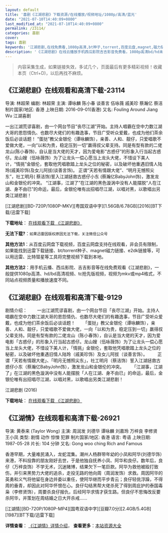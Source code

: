 ```yaml
---
layout: default
title: '喜剧《江湖悲剧》下载资源/在线播放/视频地址/1080p/高清/蓝光'
date: "2021-07-10T14:40:09+0800"
last_modified_at: "2021-07-10T14:40:09+0800"
permalink: /23114/
categories: 喜剧
cover:
tags: 喜剧
keywords: '江湖悲剧,在线免费看,1080p高清,bt种子,torrent,百度云盘,magnet,磁力链,迅雷下载资源'
description: '《江湖悲剧》在线云播放手机西瓜影院吉吉影音免费看，1080p高清bd/hd未删减完整版和tc抢先枪版，mkv/mp4格式，附带bt/torrent种子、magnet/磁力链、百度云盘、网盘资源迅雷下载链接'
---
```


>内容采集生成，如果链接失效，多试几个，页面最后有更多精彩视频！收藏本页（Ctrl+D)，以后再找不麻烦。


## 《江湖悲剧》在线观看和高清下载-23114

导演: 林超荣 编剧: 林超荣 主演: 谭咏麟 陈小春 谈善言 伍咏薇 戚美珍 蔡瀚亿 蔡洁 制片国家/地区: 香港 上映日期: 2016-09-01(香港) 又名: Fouling Around Jiang Wu 江湖喜剧

一出江湖荒谬喜剧，由一个网台节目“丧尽江湖”开始。主持人唱霸在空中力数江湖大哥的恩怨情仇、也数尽大佬们的有趣逸事，节目广受听众爱戴，也成为他们茶余饭后必谈话题！ “蛋挞”教父金银伦（谭咏麟饰），亲善、人和、靓仔，只爱唱歌不爱做大佬，一向“以和为贵，稳定压到一切”羸得叔父辈支持。同是有型有款的二佬龙山(陈小春饰)，自认是当大佬的天才，因为爱电影“古惑仔”的形象入行当起古惑仔。龙山嫂（伍咏薇饰）为了让龙头一偿心愿当上龙头大佬，不惜设下美人计，“情挑”金银伦，套取他凭唱歌踏上龙头之位的秘密，以及破坏他重遇旧情人陆玲(戚美珍饰)及女儿阿拔(谈善言饰)。 正谓“天若有情跟大佬”、“明月无憾照尖东”，社工明月( 蔡洁饰)誓入江湖拯救古惑仔小东 (蔡瀚亿BabyJohn饰)，激发龙山和金银伦的冲突。 “江湖事，江湖了”在江湖的黑色漩涡中没有人能摆脱“人在江湖、身不由已”的命运，最后，金银伦唯有出招唱尽江湖，以唱对黑，以歌唱出另类江湖悲剧！


[江湖悲剧][BD-720P/1080P-MKV][粤国双语中字][1.56GB/6.78GB][2016][BT下载/迅雷下载]

**下载地址**： [在线观看下载 《江湖悲剧》](https://www.btdx8.com/torrent/fouling_around_jiang_wu_2016.html) 


**无法下载?**：`如果迅雷因版权原因无法下载，关注微信公众号 `

**其他方法1**：从百度云网盘下载视频，百度云网盘支持在线观看，非会员有限制，如果能找到迅雷下载链接、bt/torrent种子、magnet磁力链接、e2dk链接等，可以用迅雷、比特彗星等工具将完整视频下载到本地。

**其他方法2**：用手机云播、西瓜影院、吉吉影音等在线免费观看《江湖悲剧》，一般提供1080p高清、hd/bd高清视频、tc抢先版视频，视频为mkv或mp4格式，不同站点视频质量和播放速度不同。


## 《江湖悲剧》在线观看和高清下载-9129

剧情介绍： 　　一出江湖荒谬喜剧，由一个网台节目「丧尽江湖」开始。主持人唱霸在空中力数江湖大哥的恩怨情仇、也数尽大佬们的有趣逸事，节目广受听众爱戴，也成为他们茶余饭后必谈话题！ 　　「蛋挞」教父金银伦（谭咏麟饰），亲善、人和、靓仔，只爱唱歌不爱做大佬，一向「以和为贵，稳定压到一切」羸得叔父辈支持。同是有型有款的二佬龙山（陈小春饰），自认是当大佬的天才，因为爱电影「古惑仔」的形象入行当起古惑仔。龙山嫂（伍咏薇饰）为了让龙头一偿心愿当上龙头大佬，不惜设下美人计，「情挑」金银伦，套取他凭唱歌踏上龙头之位的秘密，以及破坏他重遇旧情人陆玲（戚美珍饰）及女儿阿拔（谈善言饰）。 　　正谓「天若有情跟大佬」、「明月无憾照尖东」，社工明月（蔡洁饰）誓入江湖拯救古惑仔小东（蔡瀚亿BabyJohn饰），激发龙山和金银伦的冲突。 　　「江湖事，江湖了」在江湖的黑色漩涡中没有人能摆脱「人在江湖、身不由已」的命运，最后，金银伦唯有出招唱尽江湖，以唱对黑，以歌唱出另类江湖悲剧！


江湖悲剧 (2016)

**下载地址**： [在线观看下载 《江湖悲剧》](https://www.btbtdy.me/btdy/dy9901.html) 


## 《江湖情》在线观看和高清下载-26921

导演: 黄泰来 (Taylor Wong) 主演: 周润发 刘德华 谭咏麟 刘嘉玲 万梓良 李修贤 王小凤 类型: 剧情 动作 惊悚 犯罪 制片国家/地区: 香港 语言: 粤语 上映日期: 1987-05-28 片长: 104 分钟 又名: Gong woo ching Rich and Famous

香港早期，大量难民涌入，龙蛇混集。潮州人杨群带年幼的小凤和阿华(刘德华饰）来港，不料投靠的朋友刚好去世，于是他独自抚养小凤、阿华和良仔。数年后，良仔（万梓良饰）不学无术，沉迷赌博，结果欠下一笔巨款。阿华为救他被殴打致伤，并引来黑势力大佬的追杀，走投无路的他向周（周润发饰）求救。周因阿华的英勇和义气将他留在身边并委以重任，使阿华继而平步青云；良仔轻佻浮躁，不得周的垂青，却因此对阿华怀恨在心。良仔勾结黑帮大佬杀死了得到周庇护的泰国毒枭（李修贤饰），周要杀良仔报仇，后经阿华求情才获生路。但良仔不思悔改反要杀阿华，并策划在周结婚之日大开杀戒……


[江湖情][BD-720P/1080P-MP4][国粤双语中字][豆瓣7.0分][2.4GB/5.4GB][1987][BT下载/迅雷下载]

**详情查看**： [《江湖情》详情介绍](/movie/26921/)， **查看更多**：[本站资源大全](/movie/t/all/)

